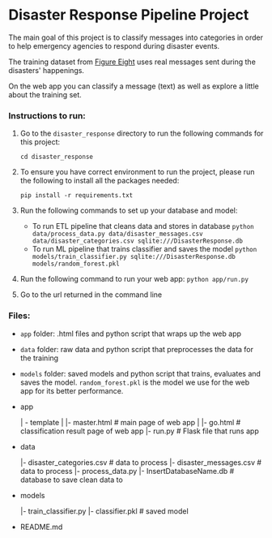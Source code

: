 # Disaster Response Pipeline Project

The main goal of this project is to classify messages into categories in order to help emergency agencies to respond during disaster events. 

The training dataset from [Figure Eight](https://appen.com/) uses real messages sent during the disasters' happenings. 

On the web app you can classify a message (text) as well as explore a little about the training set.

### Instructions to run:
1. Go to the `disaster_response` directory to run the following commands for this project:

    `cd disaster_response`

2. To ensure you have correct environment to run the project, please run the following to install all the packages needed: 

    `pip install -r requirements.txt`

2. Run the following commands to set up your database and model:

    - To run ETL pipeline that cleans data and stores in database
        `python data/process_data.py data/disaster_messages.csv data/disaster_categories.csv sqlite:///DisasterResponse.db`
    - To run ML pipeline that trains classifier and saves the model
        `python models/train_classifier.py sqlite:///DisasterResponse.db models/random_forest.pkl`

3. Run the following command to run your web app:
    `python app/run.py`

4. Go to the url returned in the command line

### Files:

- `app` folder: .html files and python script that wraps up the web app
- `data` folder: raw data and python script that preprocesses the data for the training
- `models` folder: saved models and python script that trains, evaluates and saves the model. `random_forest.pkl` is the model we use for the web app for its better performance. 

- app

    | - template
    | |- master.html # main page of web app
    | |- go.html # classification result page of web app
    |- run.py # Flask file that runs app

- data

    |- disaster_categories.csv # data to process
    |- disaster_messages.csv # data to process
    |- process_data.py
    |- InsertDatabaseName.db # database to save clean data to

- models

    |- train_classifier.py
    |- classifier.pkl # saved model

- README.md